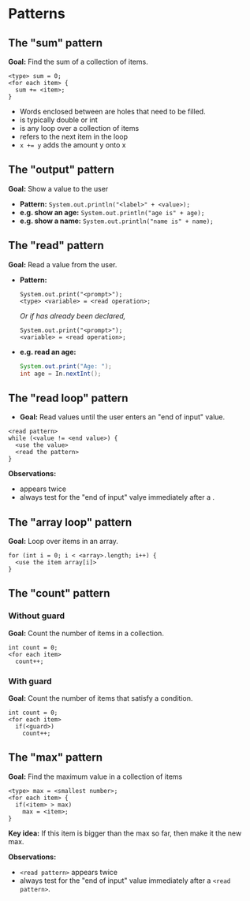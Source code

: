 # Patterns

## The "sum" pattern

**Goal:** Find the sum of a collection of items.

```
<type> sum = 0;
<for each item> {
  sum += <item>;
}
```

* Words enclosed between <angled brackets> are holes that need to be filled.
* <type> is typically double or int
* <for each item> is any loop over a collection of items
* <item> refers to the next item in the loop
* ```x += y``` adds the amount y onto x

## The "output" pattern

**Goal:** Show a value to the user

* **Pattern:**
  ```System.out.println("<label>" + <value>);```
* **e.g. show an age:**
  ```System.out.println("age is" + age);```
* **e.g. show a name:**
  ```System.out.println("name is" + name);```

## The "read" pattern

**Goal:** Read a value from the user.

* **Pattern:**
  ```
  System.out.print("<prompt>");
  <type> <variable> = <read operation>;
  ```
  
  *Or if <variable> has already been declared,*
  
  ```
  System.out.print("<prompt>");
  <variable> = <read operation>;
  ```
* **e.g. read an age:**
  ```java
  System.out.print("Age: ");
  int age = In.nextInt();
  ```

## The "read loop" pattern

* **Goal:** Read values until the user enters an "end of input" value.

```
<read pattern>
while (<value != <end value>) {
  <use the value>
  <read the pattern>
}
```

**Observations:**
  * <read pattern> appears twice
  * always test for the "end of input" valye immediately after a <read pattern>.

## The "array loop" pattern

**Goal:** Loop over items in an array.

```
for (int i = 0; i < <array>.length; i++) {
  <use the item array[i]>
}
```

## The "count" pattern

### Without guard

**Goal:** Count the number of items in a collection.

```
int count = 0;
<for each item>
  count++;
```

### With guard

**Goal:** Count the number of items that satisfy a condition.

```
int count = 0;
<for each item>
  if(<guard>)
    count++;
```

## The "max" pattern

**Goal:** Find the maximum value in a collection of items

```
<type> max = <smallest number>;
<for each item> {
  if(<item> > max)
    max = <item>;
}
```
**Key idea:**
If this item is bigger than the max so far, then make it the new max.

**Observations:**
 * ```<read pattern>``` appears twice
 * always test for the "end of input" value immediately after a ```<read pattern>```.
